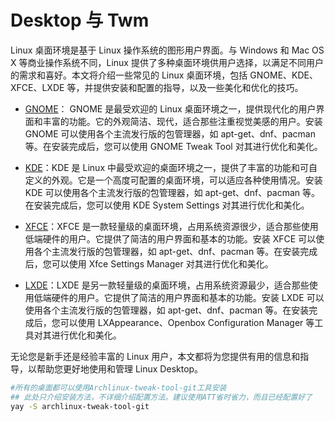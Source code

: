 # Desktop 与 Twm

Linux 桌面环境是基于 Linux 操作系统的图形用户界面。与 Windows 和 Mac OS X 等商业操作系统不同，Linux 提供了多种桌面环境供用户选择，以满足不同用户的需求和喜好。本文将介绍一些常见的 Linux 桌面环境，包括 GNOME、KDE、XFCE、LXDE 等，并提供安装和配置的指导，以及一些美化和优化的技巧。

- [GNOME](./gnome.md)： GNOME 是最受欢迎的 Linux 桌面环境之一，提供现代化的用户界面和丰富的功能。它的外观简洁、现代，适合那些注重视觉美感的用户。安装 GNOME 可以使用各个主流发行版的包管理器，如 apt-get、dnf、pacman 等。在安装完成后，您可以使用 GNOME Tweak Tool 对其进行优化和美化。

- [KDE](./kde)：KDE 是 Linux 中最受欢迎的桌面环境之一，提供了丰富的功能和可自定义的外观。它是一个高度可配置的桌面环境，可以适应各种使用情况。安装 KDE 可以使用各个主流发行版的包管理器，如 apt-get、dnf、pacman 等。在安装完成后，您可以使用 KDE System Settings 对其进行优化和美化。

- [XFCE](./xfce)：XFCE 是一款轻量级的桌面环境，占用系统资源很少，适合那些使用低端硬件的用户。它提供了简洁的用户界面和基本的功能。安装 XFCE 可以使用各个主流发行版的包管理器，如 apt-get、dnf、pacman 等。在安装完成后，您可以使用 Xfce Settings Manager 对其进行优化和美化。

- [LXDE](./lxqt)：LXDE 是另一款轻量级的桌面环境，占用系统资源最少，适合那些使用低端硬件的用户。它提供了简洁的用户界面和基本的功能。安装 LXDE 可以使用各个主流发行版的包管理器，如 apt-get、dnf、pacman 等。在安装完成后，您可以使用 LXAppearance、Openbox Configuration Manager 等工具对其进行优化和美化。

无论您是新手还是经验丰富的 Linux 用户，本文都将为您提供有用的信息和指导，以帮助您更好地使用和管理 Linux Desktop。



```bash
#所有的桌面都可以使用Archlinux-tweak-tool-git工具安装
## 此处只介绍安装方法，不详细介绍配置方法。建议使用ATT省时省力，而且已经配置好了
yay -S archlinux-tweak-tool-git
```

